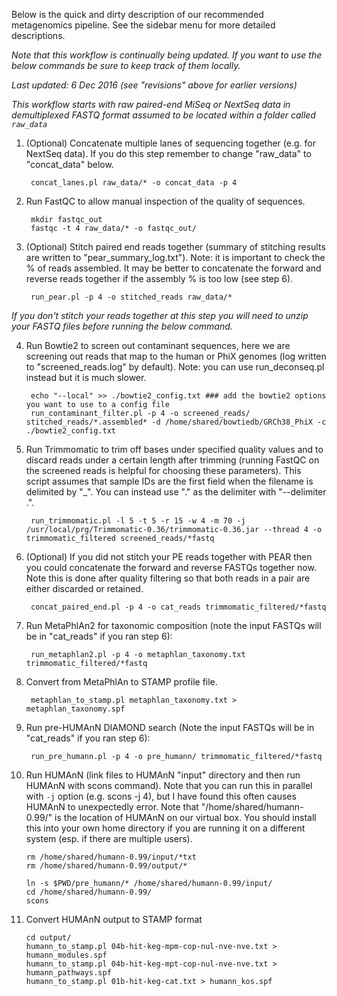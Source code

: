 Below is the quick and dirty description of our recommended metagenomics pipeline. See the sidebar menu for more detailed descriptions.  
    
_Note that this workflow is continually being updated. If you want to use the below commands be sure to keep track of them locally._   
    
_Last updated: 6 Dec 2016 (see "revisions" above for earlier versions)_   

*This workflow starts with raw paired-end MiSeq or NextSeq data in demultiplexed FASTQ format assumed to be located within a folder called `raw_data`*     
    
1. (Optional) Concatenate multiple lanes of sequencing together (e.g. for NextSeq data). If you do this step remember to change "raw_data" to "concat_data" below.

        concat_lanes.pl raw_data/* -o concat_data -p 4

2. Run FastQC to allow manual inspection of the quality of sequences.

        mkdir fastqc_out
        fastqc -t 4 raw_data/* -o fastqc_out/

3. (Optional) Stitch paired end reads together (summary of stitching results are written to "pear_summary_log.txt"). Note: it is important to check the % of reads assembled. It may be better to concatenate the forward and reverse reads together if the assembly % is too low (see step 6).

        run_pear.pl -p 4 -o stitched_reads raw_data/*
  
 _If you don't stitch your reads together at this step you will need to unzip your FASTQ files before running the below command._
  
4. Run Bowtie2 to screen out contaminant sequences, here we are screening out reads that map to the human or PhiX genomes (log written to "screened_reads.log" by default). Note: you can use run_deconseq.pl instead but it is much slower.
    
        echo "--local" >> ./bowtie2_config.txt ### add the bowtie2 options you want to use to a config file
        run_contaminant_filter.pl -p 4 -o screened_reads/ stitched_reads/*.assembled* -d /home/shared/bowtiedb/GRCh38_PhiX -c ./bowtie2_config.txt
  
5. Run Trimmomatic to trim off bases under specified quality values and to discard reads under a certain length after trimming (running FastQC on the screened reads is helpful for choosing these parameters). This script assumes that sample IDs are the first field when the filename is delimited by "_". You can instead use "." as the delimiter with "--delimiter .".  

        run_trimmomatic.pl -l 5 -t 5 -r 15 -w 4 -m 70 -j /usr/local/prg/Trimmomatic-0.36/trimmomatic-0.36.jar --thread 4 -o trimmomatic_filtered screened_reads/*fastq  
  
6. (Optional) If you did not stitch your PE reads together with PEAR then you could concatenate the forward and reverse FASTQs together now. Note this is done after quality filtering so that both reads in a pair are either discarded or retained.  
   
        concat_paired_end.pl -p 4 -o cat_reads trimmomatic_filtered/*fastq 

7. Run MetaPhlAn2 for taxonomic composition (note the input FASTQs will be in "cat_reads" if you ran step 6):

        run_metaphlan2.pl -p 4 -o metaphlan_taxonomy.txt trimmomatic_filtered/*fastq
  
8. Convert from MetaPhlAn to STAMP profile file.

        metaphlan_to_stamp.pl metaphlan_taxonomy.txt > metaphlan_taxonomy.spf

9. Run pre-HUMAnN DIAMOND search (Note the input FASTQs will be in "cat_reads" if you ran step 6):

        run_pre_humann.pl -p 4 -o pre_humann/ trimmomatic_filtered/*fastq

10. Run HUMAnN (link files to HUMAnN "input" directory and then run HUMAnN with scons command). Note that you can run this in parallel with `-j` option (e.g. scons -j 4), but I have found this often causes HUMAnN to unexpectedly error. Note that "/home/shared/humann-0.99/" is the location of HUMAnN on our virtual box. You should install this into your own home directory if you are running it on a different system (esp. if there are multiple users).
  
        rm /home/shared/humann-0.99/input/*txt 
        rm /home/shared/humann-0.99/output/*
    
        ln -s $PWD/pre_humann/* /home/shared/humann-0.99/input/
        cd /home/shared/humann-0.99/
        scons
  
11. Convert HUMAnN output to STAMP format

        cd output/
        humann_to_stamp.pl 04b-hit-keg-mpm-cop-nul-nve-nve.txt > humann_modules.spf
        humann_to_stamp.pl 04b-hit-keg-mpt-cop-nul-nve-nve.txt > humann_pathways.spf
        humann_to_stamp.pl 01b-hit-keg-cat.txt > humann_kos.spf
